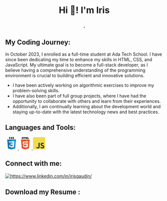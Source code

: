 <h1 align="center">Hi 👋! I'm Iris </h1>
<h3 align="center">.</h3>

<h2 align="left"> My Coding Journey: </h2>

<p>In October 2023, I enrolled as a full-time student at Ada Tech School. I have since been dedicating my time to enhance my skills in HTML, CSS, and JavaScript. 
My ultimate goal is to become a full-stack developer, as I believe having a comprehensive understanding of the programming environment is crucial to building efficient and innovative solutions.

- I have been actively working on algorithmic exercises to improve my problem-solving skills. 
- I have also been part of full group projects, where I have had the opportunity to collaborate with others and learn from their experiences. 
- Additionally, I am continually learning about the development world and staying up-to-date with the latest technology news and best practices.</p>
<p align="left">


<h2 align="left">Languages and Tools:</h2>
<p align="left"> <a href="https://www.w3schools.com/css/" target="_blank" rel="noreferrer"> <img src="https://raw.githubusercontent.com/devicons/devicon/master/icons/css3/css3-original-wordmark.svg" alt="css3" width="40" height="40"/> </a> <a href="https://www.w3.org/html/" target="_blank" rel="noreferrer"> <img src="https://raw.githubusercontent.com/devicons/devicon/master/icons/html5/html5-original-wordmark.svg" alt="html5" width="40" height="40"/> </a> <a href="https://developer.mozilla.org/en-US/docs/Web/JavaScript" target="_blank" rel="noreferrer"> <img src="https://raw.githubusercontent.com/devicons/devicon/master/icons/javascript/javascript-original.svg" alt="javascript" width="40" height="40"/> </a> </p>

<h2 align="left">Connect with me:</h2>
<p align="left">
<a href="https://linkedin.com/in/https://www.linkedin.com/in/irisgaudin/" target="blank"><img align="center" src="https://raw.githubusercontent.com/rahuldkjain/github-profile-readme-generator/master/src/images/icons/Social/linked-in-alt.svg" alt="https://www.linkedin.com/in/irisgaudin/" height="30" width="40" /></a>
</p>

<h2 align="left">Download my Resume :</h2>
